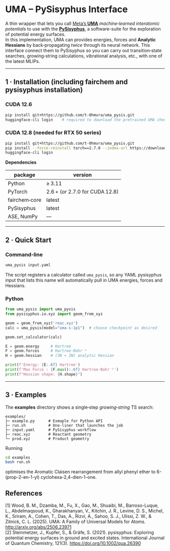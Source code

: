# UMA – PySisyphus Interface

A thin wrapper that lets you call [Meta’s **UMA**](https://github.com/facebookresearch/fairchem) *machine‑learned interatomic potentials* to use with the [**PySisyphus**](https://pysisyphus.readthedocs.io/), a software-suite for the exploration of potential energy surfaces.  
In this implementation, UMA can provides energies, forces and **Analytic Hessians** by back‑propagating *twice* through its neural network. This interface connect them to PySisyphus so you can carry out transition‑state searches, growing‑string calculations, vibrational analysis, etc., with one of the latest MLIPs.

---

## 1 · Installation (including fairchem and pysisyphus installation)

### CUDA 12.6

```bash
pip install git+https://github.com/t-0hmura/uma_pysis.git
huggingface-cli login    # required to download the pretrained UMA checkpoints
```

### CUDA 12.8 (needed for RTX 50 series)

```bash
pip install git+https://github.com/t-0hmura/uma_pysis.git
pip install --force-reinstall torch==2.7.0 --index-url https://download.pytorch.org/whl/cu128
huggingface-cli login
```

**Dependencies**

| package | version |
|---------|---------|
| Python  | ≥ 3.11  |
| PyTorch | 2.6 + (*or* 2.7.0 for CUDA 12.8) |
| fairchem‑core | latest |
| PySisyphus | latest |
| ASE, NumPy | — |

---

## 2 · Quick Start

### Command‑line

```bash
uma_pysis input.yaml
```

The script registers a calculator called `uma_pysis`, so any YAML pysisyphus input that lists this name will automatically pull in UMA energies, forces and Hessians.

### Python

```python
from uma_pysis import uma_pysis
from pysisyphus.io.xyz import geom_from_xyz

geom = geom_from_xyz('reac.xyz')
calc = uma_pysis(model="uma-s-1p1")  # choose checkpoint as desired

geom.set_calculator(calc)

E = geom.energy     # Hartree
F = geom.forces     # Hartree·Bohr⁻¹
H = geom.hessian    # (3N × 3N) analytic Hessian

print(f'Energy: {E:.6f} Hartree')
print(f'Max Force : {F.max():.6f} Hartree·Bohr⁻¹')
print(f"Hessian shape: {H.shape}")
```

---

## 3 · Examples

The **examples** directory shows a single‑step *growing‑string* TS search:

```
examples/
├─ example.py      # Exmaple for Python API
├─ run.sh          # One‑liner that launches the job
├─ input.yaml      # PySisyphus workflow
├─ reac.xyz        # Reactant geometry
└─ prod.xyz        # Product geometry
```

Running

```bash
cd examples
bash run.sh
```

optimises the Aromatic Claisen rearrangement from allyl phenyl ether to 6-(prop-2-en-1-yl) cyclohexa-2,4-dien-1-one.

## References
[1] Wood, B. M., Dzamba, M., Fu, X., Gao, M., Shuaibi, M., Barroso-Luque, L., Abdelmaqsoud, K., Gharakhanyan, V., Kitchin, J. R., Levine, D. S., Michel, K., Sriram, A., Cohen, T., Das, A., Rizvi, A., Sahoo, S. J., Ulissi, Z. W., & Zitnick, C. L. (2025). UMA: A Family of Universal Models for Atoms. http://arxiv.org/abs/2506.23971   
[2] Steinmetzer, J., Kupfer, S., & Gräfe, S. (2021). pysisyphus: Exploring potential energy surfaces in ground and excited states. International Journal of Quantum Chemistry, 121(3). https://doi.org/10.1002/qua.26390